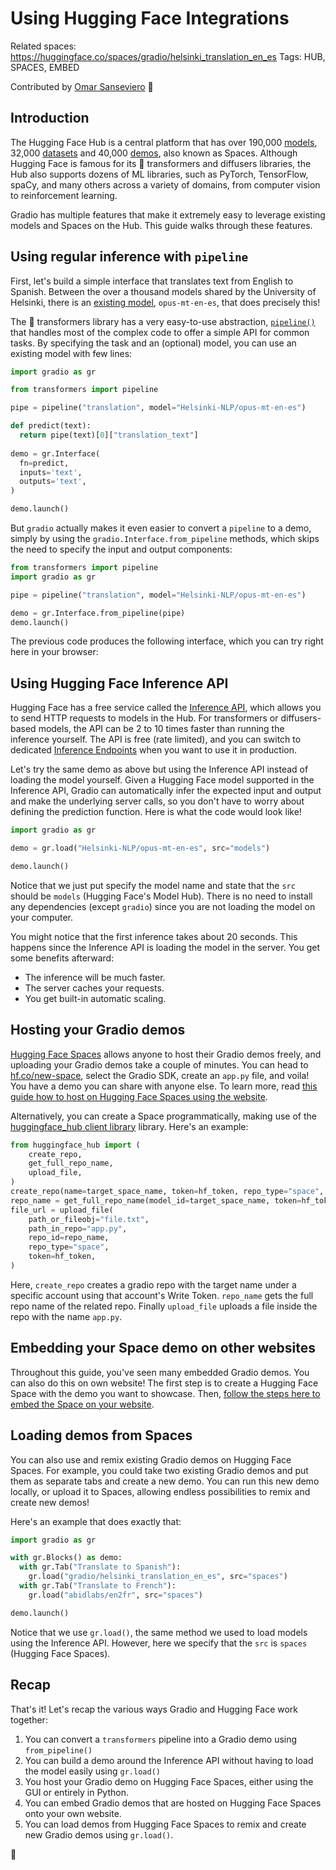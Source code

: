 # Using Hugging Face Integrations

Related spaces: https://huggingface.co/spaces/gradio/helsinki_translation_en_es
Tags: HUB, SPACES, EMBED

Contributed by <a href="https://huggingface.co/osanseviero">Omar Sanseviero</a> 🦙 

## Introduction

The Hugging Face Hub is a central platform that has over 190,000 [models](https://huggingface.co/models), 32,000 [datasets](https://huggingface.co/datasets) and 40,000 [demos](https://huggingface.co/spaces), also known as Spaces. Although Hugging Face is famous for its 🤗 transformers and diffusers libraries, the Hub also supports dozens of ML libraries, such as PyTorch, TensorFlow, spaCy, and many others across a variety of domains, from computer vision to reinforcement learning.

Gradio has multiple features that make it extremely easy to leverage existing models and Spaces on the Hub. This guide walks through these features.

## Using regular inference with `pipeline`

First, let's build a simple interface that translates text from English to Spanish. Between the over a thousand models shared by the University of Helsinki, there is an [existing model](https://huggingface.co/Helsinki-NLP/opus-mt-en-es), `opus-mt-en-es`, that does precisely this!

The 🤗 transformers library has a very easy-to-use abstraction, [`pipeline()`](https://huggingface.co/docs/transformers/v4.16.2/en/main_classes/pipelines#transformers.pipeline) that handles most of the complex code to offer a simple API for common tasks. By specifying the task and an (optional) model, you can use an existing model with few lines:

```python
import gradio as gr

from transformers import pipeline

pipe = pipeline("translation", model="Helsinki-NLP/opus-mt-en-es")

def predict(text):
  return pipe(text)[0]["translation_text"]
  
demo = gr.Interface(
  fn=predict, 
  inputs='text',
  outputs='text',
)

demo.launch()
```

But `gradio` actually makes it even easier to convert a `pipeline` to a demo, simply by using the `gradio.Interface.from_pipeline` methods, which skips the need to specify the input and output components:

```python
from transformers import pipeline
import gradio as gr

pipe = pipeline("translation", model="Helsinki-NLP/opus-mt-en-es")

demo = gr.Interface.from_pipeline(pipe)
demo.launch()
```

The previous code produces the following interface, which you can try right here in your browser: 


<gradio-app space="Helsinki-NLP/opus-mt-en-es"></gradio-app>


## Using Hugging Face Inference API

Hugging Face has a free service called the [Inference API](https://huggingface.co/inference-api), which allows you to send HTTP requests to models in the Hub. For transformers or diffusers-based models, the API can be 2 to 10 times faster than running the inference yourself. The API is free (rate limited), and you can switch to dedicated [Inference Endpoints](https://huggingface.co/pricing) when you want to use it in production.

Let's try the same demo as above but using the Inference API instead of loading the model yourself. Given a Hugging Face model supported in the Inference API, Gradio can automatically infer the expected input and output and make the underlying server calls, so you don't have to worry about defining the prediction function. Here is what the code would look like!

```python
import gradio as gr

demo = gr.load("Helsinki-NLP/opus-mt-en-es", src="models")

demo.launch()
```

Notice that we just put specify the model name and state that the `src` should be `models` (Hugging Face's Model Hub). There is no need to install any dependencies (except `gradio`) since you are not loading the model on your computer.

You might notice that the first inference takes about 20 seconds. This happens since the Inference API is loading the model in the server. You get some benefits afterward:

* The inference will be much faster.
* The server caches your requests.
* You get built-in automatic scaling.

## Hosting your Gradio demos

[Hugging Face Spaces](https://hf.co/spaces) allows anyone to host their Gradio demos freely, and uploading your Gradio demos take a couple of minutes. You can head to [hf.co/new-space](https://huggingface.co/new-space), select the Gradio SDK, create an `app.py` file, and voila! You have a demo you can share with anyone else. To learn more, read [this guide how to host on Hugging Face Spaces using the website](https://huggingface.co/blog/gradio-spaces).


Alternatively, you can create a Space programmatically, making use of the [huggingface_hub client library](https://huggingface.co/docs/huggingface_hub/index) library. Here's an example:

```python
from huggingface_hub import (
    create_repo,
    get_full_repo_name,
    upload_file,
)
create_repo(name=target_space_name, token=hf_token, repo_type="space", space_sdk="gradio")
repo_name = get_full_repo_name(model_id=target_space_name, token=hf_token)
file_url = upload_file(
    path_or_fileobj="file.txt",
    path_in_repo="app.py",
    repo_id=repo_name,
    repo_type="space",
    token=hf_token,
)
```
Here, `create_repo` creates a gradio repo with the target name under a specific account using that account's Write Token. `repo_name` gets the full repo name of the related repo. Finally `upload_file` uploads a file inside the repo with the name `app.py`.



## Embedding your Space demo on other websites

Throughout this guide, you've seen many embedded Gradio demos. You can also do this on own website! The first step is to create a Hugging Face Space with the demo you want to showcase. Then, [follow the steps here to embed the Space on your website](/sharing-your-app/#embedding-hosted-spaces).


## Loading demos from Spaces

You can also use and remix existing Gradio demos on Hugging Face Spaces. For example, you could take two existing Gradio demos and put them as separate tabs and create a new demo. You can run this new demo locally, or upload it to Spaces, allowing endless possibilities to remix and create new demos!

Here's an example that does exactly that:

```python
import gradio as gr

with gr.Blocks() as demo:
  with gr.Tab("Translate to Spanish"):
    gr.load("gradio/helsinki_translation_en_es", src="spaces")
  with gr.Tab("Translate to French"):
    gr.load("abidlabs/en2fr", src="spaces")

demo.launch()
```

Notice that we use `gr.load()`, the same method we used to load models using the Inference API. However, here we specify that the `src` is `spaces` (Hugging Face Spaces).

## Recap

That's it! Let's recap the various ways Gradio and Hugging Face work together:

1. You can convert a `transformers` pipeline into a Gradio demo using `from_pipeline()`
2. You can build a demo around the Inference API without having to load the model easily using `gr.load()`
3. You host your Gradio demo on Hugging Face Spaces, either using the GUI or entirely in Python.
4. You can embed Gradio demos that are hosted on Hugging Face Spaces onto your own website.
5. You can load demos from Hugging Face Spaces to remix and create new Gradio demos using `gr.load()`.


🤗
